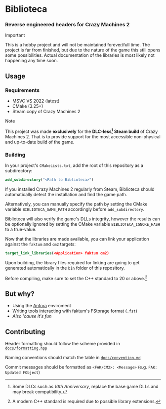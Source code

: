 # Biblioteca

### Reverse engineered headers for Crazy Machines 2

> [!IMPORTANT]
> This is a hobby project and will not be maintained forever/full time.
> The project is far from finished, but due to the nature of the game this still opens some possibilities.
> Actual documentation of the libraries is most likely not happening any time soon.

## Usage

### Requirements

- MSVC VS 2022 (latest)
- CMake (3.25+)
- Steam copy of Crazy Machines 2

> [!NOTE]
> This project was made **exclusively** for the **DLC-less[^1] Steam build** of Crazy Machines 2.
> That is to provide support for the most accessible non-physical and up-to-date build of the game.

[^1]: Some DLCs such as _10th Anniversary_, replace the base game DLLs and may break compatibility.

### Building

In your project's `CMakeLists.txt`, add the root of this repository as a subdirectory:

```cmake
add_subdirectory("<Path to Biblioteca>")
```

If you installed Crazy Machines 2 regularly from Steam, Biblioteca should automatically detect the installation and find the game path.

Alternatively, you can manually specify the path by setting the CMake variable `BIBLIOTECA_GAME_PATH` accordingly before `add_subdirectory`.

Biblioteca will also verify the game's DLLs integrity, however the results can be optionally ignored by setting the CMake variable `BIBLIOTECA_IGNORE_HASH` to a true-value.

Now that the libraries are made available, you can link your application against the `faktum` and `cm2` targets:

```cmake
target_link_libraries(<Application> faktum cm2)
```

Upon building, the library files required for linking are going to get generated automatically in the `bin` folder of this repository.

Before compiling, make sure to set the C++ standard to 20 or above.[^2]

[^2]: A modern C++ standard is required due to possible library extensions.

## But why?

- Using the [Anfora](https://github.com/ItzTacosOfficial/Anfora) enviroment
- Writing tools interacting with faktum's FStorage format (`.fst`)
- *Also 'cause it's fun*

## Contributing

Header formatting should follow the scheme provided in [`docs/formatting.hpp`](/docs/formatting.hpp)

Naming conventions should match the table in [`docs/convention.md`](/docs/convention.md)

Commit messages should be formatted as `<FAK/CM2>: <Message>` (e.g. `FAK: Updated FObject`)

